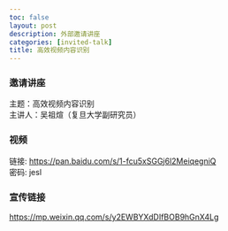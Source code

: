 ```yaml
---
toc: false
layout: post
description: 外部邀请讲座
categories: [invited-talk]
title: 高效视频内容识别
---
```


### 邀请讲座
主题：高效视频内容识别   
主讲人：吴祖煊（复旦大学副研究员）

### 视频
链接: https://pan.baidu.com/s/1-fcu5xSGGj6l2MeiqegniQ  
密码: jesl

### 宣传链接
https://mp.weixin.qq.com/s/y2EWBYXdDIfBOB9hGnX4Lg
